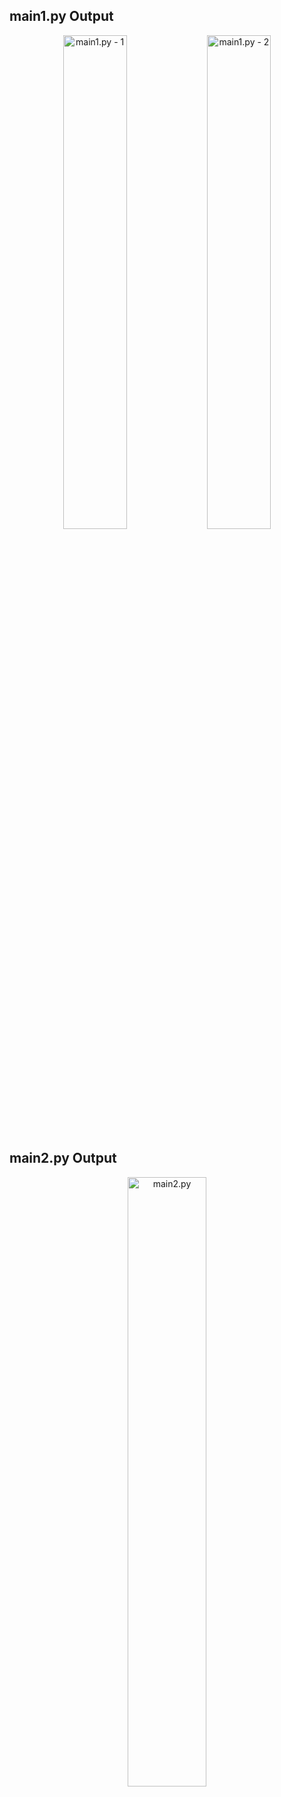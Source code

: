 ## main1.py Output

<p align="center">
    <img src="../images/Screenshot_2025-09-17_234305.png" alt="main1.py - 1" width="45%">
    <img src="../images/Screenshot_2025-09-17_234354.png" alt="main1.py - 2" width="45%">
</p>

## main2.py Output

<p align="center">
    <img src="../images/Screenshot_2025-09-17_231518.png" alt="main2.py" width="50%">
</p>
